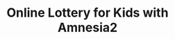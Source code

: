 ---
title: "Online Lottery for Kids with Amnesia2"
company_name: "Amnesia2 Lottery Co."
tagline: "Winning Memories Await"
services:
  - title: "Daily Draws"
    description: "Join our daily draws for a chance to win big prizes."
    image: "https://example.com/daily_draws.jpg"
  - title: "Special Events"
    description: "Participate in our special events for exclusive rewards."
    image: "https://example.com/special_events.jpg"
  - title: "Instant Wins"
    description: "Try your luck with our instant win games and win on the spot."
    image: "https://example.com/instant_wins.jpg"
products:
  - title: "Mystery Boxes"
    description: "Purchase mystery boxes filled with surprises and guaranteed prizes."
    image: "https://example.com/mystery_boxes.jpg"
  - title: "Lucky Charms"
    description: "Get your hands on our lucky charms for increased chances of winning."
    image: "https://example.com/lucky_charms.jpg"
  - title: "Collector's Editions"
    description: "Collect our exclusive collector's editions for rare and valuable rewards."
    image: "https://example.com/collectors_editions.jpg"
team:
  - name: "Alice Smith"
    role: "CEO"
    image: "https://example.com/alice_smith.jpg"
    linkedin: "https://www.linkedin.com/in/alicesmith"
    twitter: "https://twitter.com/alicesmith"
  - name: "Bob Johnson"
    role: "Head of Operations"
    image: "https://example.com/bob_johnson.jpg"
    linkedin: "https://www.linkedin.com/in/bobjohnson"
    twitter: "https://twitter.com/bobjohnson"
  - name: "Ella Brown"
    role: "Marketing Director"
    image: "https://example.com/ella_brown.jpg"
    linkedin: "https://www.linkedin.com/in/ellabrown"
    twitter: "https://twitter.com/ellabrown"
  - name: "Jack White"
    role: "Head of Sales"
    image: "https://example.com/jack_white.jpg"
    linkedin: "https://www.linkedin.com/in/jackwhite"
    twitter: "https://twitter.com/jackwhite"
impact:
  - metric: "100+"
    label: "Projects Completed"
  - metric: "500+"
    label: "Happy Customers"
  - metric: "1M+"
    label: "Prizes Given Away"
footer_text: "Copyright © 2023 Amnesia2 Lottery Co. All Rights Reserved."
permalink: "/online-lottery-for-kids-with-amnesia2-xennial-01/"
layout: "xennial-01"
---